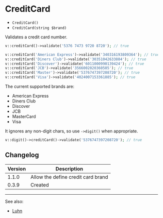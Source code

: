 # CreditCard

- `CreditCard()`
- `CreditCard(string $brand)`

Validates a credit card number.

```php
v::creditCard()->validate('5376 7473 9720 8720'); // true

v::creditCard('American Express')->validate('340316193809364'); // true
v::creditCard('Diners Club')->validate('30351042633884'); // true
v::creditCard('Discover')->validate('6011000990139424'); // true
v::creditCard('JCB')->validate('3566002020360505'); // true
v::creditCard('Master')->validate('5376747397208720'); // true
v::creditCard('Visa')->validate('4024007153361885'); // true
```

The current supported brands are:

- American Express
- Diners Club
- Discover
- JCB
- MasterCard
- Visa

It ignores any non-digit chars, so use `->digit()` when appropriate.

```php
v::digit()->creditCard()->validate('5376747397208720'); // true
```

## Changelog

Version | Description
--------|-------------
  1.1.0 | Allow the define credit card brand
  0.3.9 | Created

***
See also:

- [Luhn](Luhn.md)
